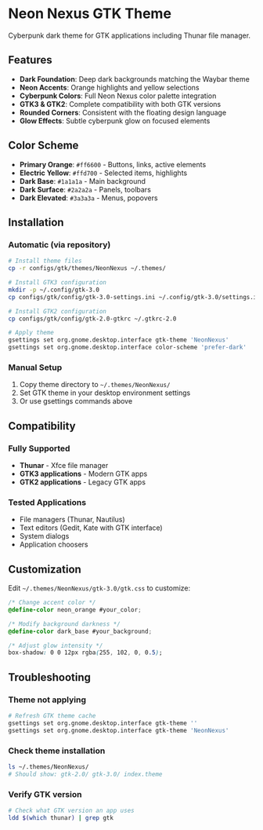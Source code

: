 # Neon Nexus GTK Theme

Cyberpunk dark theme for GTK applications including Thunar file manager.

## Features

- **Dark Foundation**: Deep dark backgrounds matching the Waybar theme
- **Neon Accents**: Orange highlights and yellow selections
- **Cyberpunk Colors**: Full Neon Nexus color palette integration
- **GTK3 & GTK2**: Complete compatibility with both GTK versions
- **Rounded Corners**: Consistent with the floating design language
- **Glow Effects**: Subtle cyberpunk glow on focused elements

## Color Scheme

- **Primary Orange**: `#ff6600` - Buttons, links, active elements
- **Electric Yellow**: `#ffd700` - Selected items, highlights
- **Dark Base**: `#1a1a1a` - Main background
- **Dark Surface**: `#2a2a2a` - Panels, toolbars
- **Dark Elevated**: `#3a3a3a` - Menus, popovers

## Installation

### Automatic (via repository)
```bash
# Install theme files
cp -r configs/gtk/themes/NeonNexus ~/.themes/

# Install GTK3 configuration
mkdir -p ~/.config/gtk-3.0
cp configs/gtk/config/gtk-3.0-settings.ini ~/.config/gtk-3.0/settings.ini

# Install GTK2 configuration  
cp configs/gtk/config/gtk-2.0-gtkrc ~/.gtkrc-2.0

# Apply theme
gsettings set org.gnome.desktop.interface gtk-theme 'NeonNexus'
gsettings set org.gnome.desktop.interface color-scheme 'prefer-dark'
```

### Manual Setup
1. Copy theme directory to `~/.themes/NeonNexus/`
2. Set GTK theme in your desktop environment settings
3. Or use gsettings commands above

## Compatibility

### Fully Supported
- **Thunar** - Xfce file manager
- **GTK3 applications** - Modern GTK apps
- **GTK2 applications** - Legacy GTK apps

### Tested Applications
- File managers (Thunar, Nautilus)
- Text editors (Gedit, Kate with GTK interface)
- System dialogs
- Application choosers

## Customization

Edit `~/.themes/NeonNexus/gtk-3.0/gtk.css` to customize:

```css
/* Change accent color */
@define-color neon_orange #your_color;

/* Modify background darkness */
@define-color dark_base #your_background;

/* Adjust glow intensity */
box-shadow: 0 0 12px rgba(255, 102, 0, 0.5);
```

## Troubleshooting

### Theme not applying
```bash
# Refresh GTK theme cache
gsettings set org.gnome.desktop.interface gtk-theme ''
gsettings set org.gnome.desktop.interface gtk-theme 'NeonNexus'
```

### Check theme installation
```bash
ls ~/.themes/NeonNexus/
# Should show: gtk-2.0/ gtk-3.0/ index.theme
```

### Verify GTK version
```bash
# Check what GTK version an app uses
ldd $(which thunar) | grep gtk
```